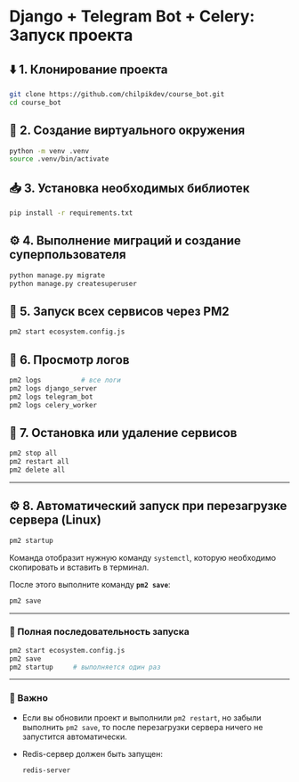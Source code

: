 # Django + Telegram Bot + Celery: Запуск проекта

## ⬇️ 1. Клонирование проекта

```bash
git clone https://github.com/chilpikdev/course_bot.git
cd course_bot
```

## 🐍 2. Создание виртуального окружения

```bash
python -m venv .venv
source .venv/bin/activate
```

## 📥 3. Установка необходимых библиотек

```bash
pip install -r requirements.txt
```

## ⚙️ 4. Выполнение миграций и создание суперпользователя

```bash
python manage.py migrate
python manage.py createsuperuser
```

## 🚀 5. Запуск всех сервисов через PM2

```bash
pm2 start ecosystem.config.js
```

## 📄 6. Просмотр логов

```bash
pm2 logs          # все логи
pm2 logs django_server
pm2 logs telegram_bot
pm2 logs celery_worker
```

## 🛑 7. Остановка или удаление сервисов

```bash
pm2 stop all
pm2 restart all
pm2 delete all
```


---

## ⚙️ 8. Автоматический запуск при перезагрузке сервера (Linux)

```bash
pm2 startup
```

Команда отобразит нужную команду `systemctl`, которую необходимо скопировать и вставить в терминал.

После этого выполните команду **`pm2 save`**:

```bash
pm2 save
```

---

### 🔁 Полная последовательность запуска

```bash
pm2 start ecosystem.config.js
pm2 save
pm2 startup     # выполняется один раз
```

---

### 📌 Важно

* Если вы обновили проект и выполнили `pm2 restart`, но забыли выполнить `pm2 save`, то после перезагрузки сервера ничего не запустится автоматически.

* Redis-сервер должен быть запущен:

  ```bash
  redis-server
  ```

